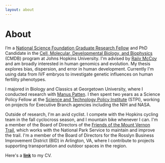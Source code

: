 ```yaml
---
layout: about
---
```


# About

I’m a [National Science Foundation Graduate Research Fellow](https://nsfgrfp.org/) and PhD Candidate in the [Cell, Molecular, Developmental Biology, and Biophysics](https://cmdb.jhu.edu/) (CMDB) program at Johns Hopkins University. I'm advised by [Rajiv McCoy](https://mccoy-lab.org/) and am broadly interested in human genomics and evolution. My thesis explores bias, dispersion, and error in human development. Currently I'm using data from IVF embryos to investigate genetic influences on human fertility phenotypes.

I majored in Biology and Classics at Georgetown University, where I conducted research with [Manus Patten](https://www.pattenlab.com/). I then spent two years as a Science Policy Fellow at the [Science and Technology Policy Institute](https://www.ida.org/en/ida-ffrdcs/science-and-technology-policy-institute) (STPI), working on projects for Executive Branch agencies including the NIH and NASA.

Outside of research, I'm an avid cyclist. I compete with the Hopkins cycling team in the fall cyclocross season, and I mountain bike whenever I can. I'm a member of the Board of Directors of the [Friends of the Mount Vernon Trail](https://mountvernontrail.org/), which works with the National Park Service to maintain and improve the trail. I'm a member of the Board of Directors for the Rosslyn Business Improvement District (BID) in Arlington, VA, where I contribute to projects supporting transportation and outdoor spaces in the region. 

Here's a **[link](https://drive.google.com/uc?id=1k5x1Wi4l5sAyLeix9AyyENdfskd1Ofji&export=download)** to my CV.

